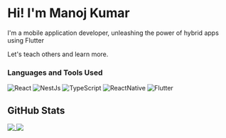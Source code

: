 # Hi! I'm Manoj Kumar

I'm a mobile application developer, unleashing the power of hybrid apps using Flutter

Let's teach others and learn more.
<h3>Languages and Tools Used</h3>
<p>
  <img alt="React" src="https://img.shields.io/badge/-React-45b8d8?style=flat-square&logo=react&logoColor=white" />
  <img alt="NestJs" src="https://img.shields.io/badge/-NestJs-ea2845?style=flat-square&logo=nestjs&logoColor=white" />
  <img alt="TypeScript" src="https://img.shields.io/badge/-TypeScript-007ACC?style=flat-square&logo=typescript&logoColor=white" />
  <img alt="ReactNative" src="https://img.shields.io/badge/-ReactNative-45b8d8?style=flat-square&logo=react-native&logoColor=white" />
  <img alt="Flutter" src="https://img.shields.io/badge/-Flutter-007ACC?style=flat-square&logo=flutter&logoColor=white" />

</p>

## GitHub Stats

<a href="https://github.com/manojeeva/manojeeva">
  <img align="top" src="https://github-readme-stats.vercel.app/api/top-langs/?username=manojeeva" />
</a>
<a href="https://github.com/manojeeva/manojeeva">
  <img align="top" src="https://github-readme-stats.vercel.app/api?username=manojeeva&show_icons=true" />
</a>
